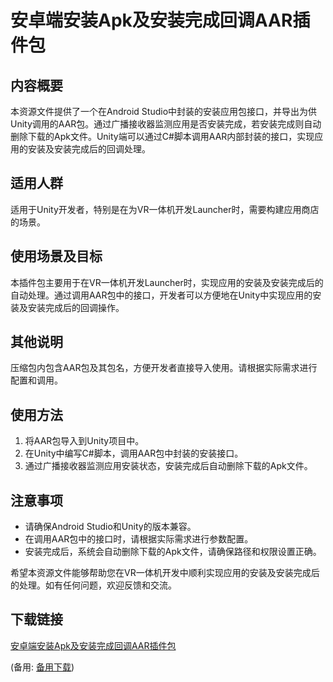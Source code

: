 # 安卓端安装Apk及安装完成回调AAR插件包

## 内容概要
本资源文件提供了一个在Android Studio中封装的安装应用包接口，并导出为供Unity调用的AAR包。通过广播接收器监测应用是否安装完成，若安装完成则自动删除下载的Apk文件。Unity端可以通过C#脚本调用AAR内部封装的接口，实现应用的安装及安装完成后的回调处理。

## 适用人群
适用于Unity开发者，特别是在为VR一体机开发Launcher时，需要构建应用商店的场景。

## 使用场景及目标
本插件包主要用于在VR一体机开发Launcher时，实现应用的安装及安装完成后的自动处理。通过调用AAR包中的接口，开发者可以方便地在Unity中实现应用的安装及安装完成后的回调操作。

## 其他说明
压缩包内包含AAR包及其包名，方便开发者直接导入使用。请根据实际需求进行配置和调用。

## 使用方法
1. 将AAR包导入到Unity项目中。
2. 在Unity中编写C#脚本，调用AAR包中封装的安装接口。
3. 通过广播接收器监测应用安装状态，安装完成后自动删除下载的Apk文件。

## 注意事项
- 请确保Android Studio和Unity的版本兼容。
- 在调用AAR包中的接口时，请根据实际需求进行参数配置。
- 安装完成后，系统会自动删除下载的Apk文件，请确保路径和权限设置正确。

希望本资源文件能够帮助您在VR一体机开发中顺利实现应用的安装及安装完成后的处理。如有任何问题，欢迎反馈和交流。

## 下载链接
[安卓端安装Apk及安装完成回调AAR插件包](https://pan.quark.cn/s/6da2a18d6091) 

(备用: [备用下载](https://pan.baidu.com/s/1kRSLc9mHRnkVPtXBKHEfIQ?pwd=1234))
